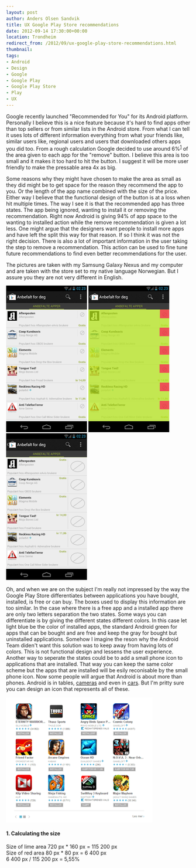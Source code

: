 ```yaml
---
layout: post
author: Anders Olsen Sandvik
title: UX Google Play Store recommendations
date: 2012-09-14 17:30:00+00:00
location: Trondheim
redirect_from: /2012/09/ux-google-play-store-recommendations.html
thumbnail:
tags:
- Android
- Design
- Google
- Google Play
- Google Play Store
- Play
- UX
---
```


Google recently launched "Recommended for You" for its Android platform. Personally I believe this is a nice feature because it's hard to find apps other than top sellers or from similar lists in the Android store. From what I can tell it uses lots of different information everything from what your friends like, similar users like, regional users and users that downloaded others apps you did too. From a rough calculation Google decided to use around 6%<sup><a href="#cite-1">1</a></sup> of the area given to each app for the "remove" button. I believe this area is too small and it makes it too hard to hit the button. I suggest it will be more user friendly to make the pressable area 4x as big.

Some reasons why they might have chosen to make the area as small as they did might be to get space for the reason they recommend the app to you. Or the length of the app name combined with the size of the price. Either way I believe that the functional design of the button is at a loss when hit multiple times. The way I see it is that the recommended app has three states. The app being ignored, wanting to install it or removing the recommendation. Right now Android is giving 94% of app space to the wanting to installed action while the remove recommendation is given a lot less. One might argue that the designers want people to install more apps and have left the split this way for that reason. If so I think it was not the right decision. There is also a lot of important information in the user taking the step to remove a recommendation. This action can be used to fine tune future recommendations to find even better recommendations for the user.

The pictures are taken with my Samsung Galaxy Nexus and my computer and are taken with the store set to my native language Norwegian. But I assure you they are not very different in English.

<img alt="Picture of apps that are recommended for the platform user." src="/images/2012-09-14-ux-google-play-store-recommendations/android1.png" height="400" width="221" title="Recommended for You" />
<img alt="Highlighted &quot;remove&quot; button area" src="/images/2012-09-14-ux-google-play-store-recommendations/android2.png" height="400" width="221" title="Highlighted area" />
<img alt="My suggestion for the design tweak" src="/images/2012-09-14-ux-google-play-store-recommendations/android3.png" height="400" width="221" title="Redesign" />

Oh, and when we are on the subject I'm really not impressed by the way the Google Play Store differentiates between applications you have bought, installed, is free or can buy. The boxes used to display this information are too similar. In the case where there is a free app and a installed app there are only two letters separation the two states. Some ways you can differentiate is by giving the different states different colors. In this case let light blue be the color of installed apps, the standard Android green for apps that can be bought and are free and keep the gray for bought but uninstalled applications. Somehow I imagine the reson why the Android Team diden't want this solution was to keep away from having lots of colors. This is not functional design and lessens the user experience. Another way to seperate the states could be to add a small phone icon to applications that are installed. That way you can keep the same color scheme but the apps that are installed will be esily reconisable by the small phone icon. Now some people will argue that Android is about more than phones. Android is in tables, <a href="http://www.theverge.com/2012/8/29/3276302/samsung-galaxy-camera-announcement" target="_blank">cameras</a> and even in <a href="http://www.androidauthority.com/android-powered-oem-car-stereo-68660/" target="_blank">cars</a>. But I'm pritty sure you can design an icon that represents all of these.

<img class="centered" alt="Google Play Store colors" src="/images/2012-09-14-ux-google-play-store-recommendations/android4.png" height="341" title="Google Play Store colors" width="400" />

<a name="cite-1"></a>
#### 1. Calculating the size
Size of lime area 720 px * 160 px = 115 200 px  
Size of red area 80 px * 80 px = 6 400 px  
6 400 px / 115 200 px = 5,55%
